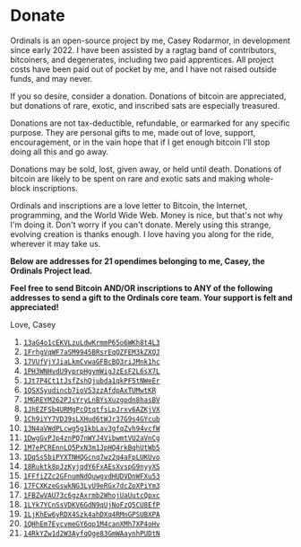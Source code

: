 Donate
======

Ordinals is an open-source project by me, Casey Rodarmor, in development since
early 2022. I have been assisted by a ragtag band of contributors, bitcoiners,
and degenerates, including two paid apprentices. All project costs have been
paid out of pocket by me, and I have not raised outside funds, and may never.

If you so desire, consider a donation. Donations of bitcoin are appreciated,
but donations of rare, exotic, and inscribed sats are especially treasured.

Donations are not tax-deductible, refundable, or earmarked for any specific
purpose. They are personal gifts to me, made out of love, support,
encouragement, or in the vain hope that if I get enough bitcoin I'll stop doing
all this and go away.

Donations may be sold, lost, given away, or held until death. Donations of
bitcoin are likely to be spent on rare and exotic sats and making whole-block
inscriptions.

Ordinals and inscriptions are a love letter to Bitcoin, the Internet,
programming, and the World Wide Web. Money is nice, but that's not why I'm
doing it. Don't worry if you can't donate. Merely using this strange, evolving
creation is thanks enough. I love having you along for the ride, wherever it
may take us.

**Below are addresses for 21 opendimes belonging to me, Casey, the Ordinals Project lead.**

**Feel free to send Bitcoin AND/OR inscriptions to ANY of the following addresses to send a gift to the Ordinals core team. Your support is felt and appreciated!**

Love,
Casey

1. [`13aG4o1cEKVLzuLdwKrmmP65o6WKh8t4L3`](https://mempool.space/address/13aG4o1cEKVLzuLdwKrmmP65o6WKh8t4L3)
2. [`1FrhgVqWF7aSM9945BRsrEqQZFEM3kZXQJ`](https://mempool.space/address/1FrhgVqWF7aSM9945BRsrEqQZFEM3kZXQJ)
3. [`17VUfVjYJiaLkmCvwaGFBcBQ3riJMnk1hc`](https://mempool.space/address/17VUfVjYJiaLkmCvwaGFBcBQ3riJMnk1hc)
4. [`1PH3WNHvdU9yprpHgymWigJzEsF2L6sX7L`](https://mempool.space/address/1PH3WNHvdU9yprpHgymWigJzEsF2L6sX7L)
5. [`1Jt7P4Ct1tJsfZshQjubda1qkPF5tNWeEr`](https://mempool.space/address/1Jt7P4Ct1tJsfZshQjubda1qkPF5tNWeEr)
6. [`1QSXSyudincb7ioV53zzAfdpAxTUMwtKR`](https://mempool.space/address/1QSXSyudincb7ioV53zzAfdpAxTUMwtKR)
7. [`1MGREYM262PJsYryLnBYsXuzgpdn8hasBV`](https://mempool.space/address/1MGREYM262PJsYryLnBYsXuzgpdn8hasBV)
8. [`1JhEZFSb4URMgPcQtqtfsLpJrxv6AZKjVX`](https://mempool.space/address/1JhEZFSb4URMgPcQtqtfsLpJrxv6AZKjVX)
9. [`1Ch9iYY7VD39sLXHud6tWJr37G9s4GYcub`](https://mempool.space/address/1Ch9iYY7VD39sLXHud6tWJr37G9s4GYcub)
10. [`13N4aVWdPLcwg5g1kbLav3gfqZvh94vcfW`](https://mempool.space/address/13N4aVWdPLcwg5g1kbLav3gfqZvh94vcfW)
11. [`1DwgGvPJp4znPQ7nWYJ4VibwmtVU2aVnCg`](https://mempool.space/address/1DwgGvPJp4znPQ7nWYJ4VibwmtVU2aVnCg)
12. [`1M7ePCREnnLQ5PxN3m1JpHQ4rkBqhUtWb5`](https://mempool.space/address/1M7ePCREnnLQ5PxN3m1JpHQ4rkBqhUtWb5)
13. [`1DqSs5biPYXTNHQGcnq7wz2q4aFpLUKUvo`](https://mempool.space/address/1DqSs5biPYXTNHQGcnq7wz2q4aFpLUKUvo)
14. [`18Ruktk8pJzKyjqdY6FxAEsXvspG9nyyXS`](https://mempool.space/address/18Ruktk8pJzKyjqdY6FxAEsXvspG9nyyXS)
15. [`1FFfiZZc2GFnumNdQuwgvdHUDVDnWFXu53`](https://mempool.space/address/1FFfiZZc2GFnumNdQuwgvdHUDVDnWFXu53)
16. [`17FCXKzeGswkNG3LyU9eRGx7dcZoXPiYm3`](https://mempool.space/address/17FCXKzeGswkNG3LyU9eRGx7dcZoXPiYm3)
17. [`1FBZwVAU73c6gzAxrmb2WhojUaUutcQpxc`](https://mempool.space/address/1FBZwVAU73c6gzAxrmb2WhojUaUutcQpxc)
18. [`1LYk7YCnSsVDKV6GdN9qUjNoFzQ5CU8EfP`](https://mempool.space/address/1LYk7YCnSsVDKV6GdN9qUjNoFzQ5CU8EfP)
19. [`1LjKhEw6yRDX4Szk4ahDXq4RMnGPSUBXPA`](https://mempool.space/address/1LjKhEw6yRDX4Szk4ahDXq4RMnGPSUBXPA)
20. [`1QHhEm7EycvmeGY6qp1M4canXMh7XP4oHv`](https://mempool.space/address/1QHhEm7EycvmeGY6qp1M4canXMh7XP4oHv)
21. [`14RkYZw1d2W3AyfqQge83GmWAaynhPUDtN`](https://mempool.space/address/14RkYZw1d2W3AyfqQge83GmWAaynhPUDtN)
